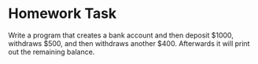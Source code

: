 # Homework Task

Write a program that creates a bank account and then deposit $1000, withdraws $500, and then withdraws another $400. Afterwards it will print out the remaining balance.
